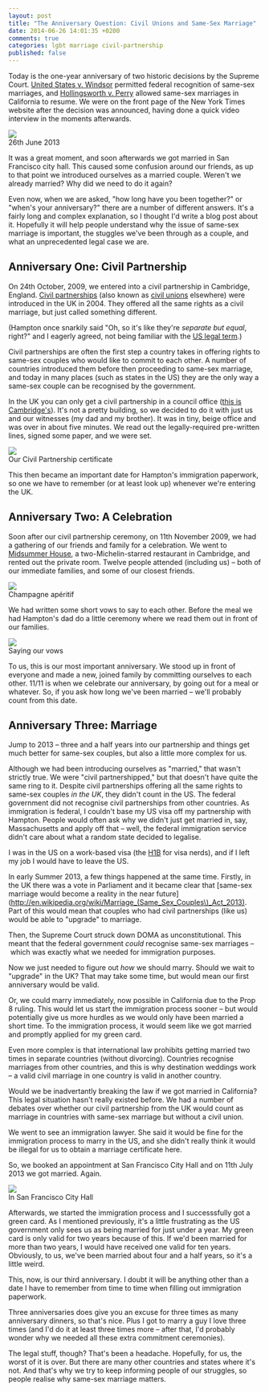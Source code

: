 ```yaml
---
layout: post
title: "The Anniversary Question: Civil Unions and Same-Sex Marriage"
date: 2014-06-26 14:01:35 +0200
comments: true
categories: lgbt marriage civil-partnership
published: false
---
```


Today is the one-year anniversary of two historic decisions by the Supreme Court. [United States v. Windsor](http://en.wikipedia.org/wiki/United_States_v._Windsor) permitted federal recognition of same-sex marriages, and [Hollingsworth v. Perry](http://en.wikipedia.org/wiki/Hollingsworth_v._Perry) allowed same-sex marriages in California to resume. We were on the front page of the New York Times website after the decision was announced, having done a quick video interview in the moments afterwards.

<div class="img">
  <img src="/images/marriage/nytimes.png">
  <div class="alt">26th June 2013</div>
</div>

It was a great moment, and soon afterwards we got married in San Francisco city hall. This caused some confusion around our friends, as up to that point we introduced ourselves as a married couple. Weren't we already married? Why did we need to do it again?

Even now, when we are asked, "how long have you been together?" or "when's your anniversary?" there are a number of different answers. It's a fairly long and complex explanation, so I thought I'd write a blog post about it. Hopefully it will help people understand why the issue of same-sex marriage is important, the stuggles we've been through as a couple, and what an unprecedented legal case we are.

<!-- more -->

## Anniversary One: Civil Partnership

On 24th October, 2009, we entered into a civil partnership in Cambridge, England. [Civil partnerships](http://en.wikipedia.org/wiki/Civil_partnership_in_the_United_Kingdom) (also known as [civil unions](http://en.wikipedia.org/wiki/Civil_union) elsewhere) were introduced in the UK in 2004. They offered all the same rights as a civil marriage, but just called something different.

(Hampton once snarkily said "Oh, so it's like they're *separate but equal*, right?" and I eagerly agreed, not being familiar with the [US legal term](http://en.wikipedia.org/wiki/Separate_but_equal).)

Civil partnerships are often the first step a country takes in offering rights to same-sex couples who would like to commit to each other. A number of countries introduced them before then proceeding to same-sex marriage, and today in many places (such as states in the US) they are the only way a same-sex couple can be recognised by the government.

In the UK you can only get a civil partnership in a council office ([this is Cambridge's](http://en.wikipedia.org/wiki/Cambridgeshire_County_Council#mediaviewer/File:Shire_Hall,_Cambridge_-_geograph.org.uk_-_84489.jpg)). It's not a pretty building, so we decided to do it with just us and our witnesses (my dad and my brother). It was in tiny, beige office and was over in about five minutes. We read out the legally-required pre-written lines, signed some paper, and we were set.

<div class="img">
  <img src="/images/marriage/civilpartnership.jpg">
  <div class="alt">Our Civil Partnership certificate</div>
</div>

This then became an important date for Hampton's immigration paperwork, so one we have to remember (or at least look up) whenever we're entering the UK.

## Anniversary Two: A Celebration

Soon after our civil partnership ceremony, on 11th November 2009, we had a gathering of our friends and family for a celebration. We went to [Midsummer House](http://www.midsummerhouse.co.uk/), a two-Michelin-starred restaurant in Cambridge, and rented out the private room. Twelve people attended (including us) – both of our immediate families, and some of our closest friends.

<div class="img">
  <img src="/images/marriage/uk-couple.jpg">
  <div class="alt">Champagne apéritif</div>
</div>

We had written some short vows to say to each other. Before the meal we had Hampton's dad do a little ceremony where we read them out in front of our families.

<div class="img">
  <img src="/images/marriage/uk-vows.jpg">
  <div class="alt">Saying our vows</div>
</div>

To us, this is our most important anniversary. We stood up in front of everyone and made a new, joined family by committing ourselves to each other. 11/11 is when we celebrate our anniversary, by going out for a meal or whatever. So, if you ask how long we've been married – we'll probably count from this date.

## Anniversary Three: Marriage

Jump to 2013 – three and a half years into our partnership and things get much better for same-sex couples, but also a little more complex for us.

Although we had been introducing ourselves as "married," that wasn't strictly true. We were "civil partnershipped," but that doesn't have quite the same ring to it. Despite civil partnerships offering all the same rights to same-sex couples *in the UK*, they didn't count in the US. The federal government did not recognise civil partnerships from other countries. As immigration is federal, I couldn't base my US visa off my partnership with Hampton. People would often ask why we didn't just get married in, say, Massachusetts and apply off that – well, the federal immigration service didn't care about what a random state decided to legalise.

I was in the US on a work-based visa (the [H1B](http://en.wikipedia.org/wiki/H-1B_visa) for visa nerds), and if I left my job I would have to leave the US. 

In early Summer 2013, a few things happened at the same time. Firstly, in the UK there was a vote in Parliament and it became clear that [same-sex marriage would become a reality in the near future](http://en.wikipedia.org/wiki/Marriage_(Same_Sex_Couples\)_Act_2013). Part of this would mean that couples who had civil partnerships (like us) would be able to "upgrade" to marriage.

Then, the Supreme Court struck down DOMA as unconstitutional. This meant that the federal government *could* recognise same-sex marriages – which was exactly what we needed for immigration purposes.

Now we just needed to figure out *how* we should marry. Should we wait to "upgrade" in the UK? That may take some time, but would mean our first anniversary would be valid. 

Or, we could marry immediately, now possible in California due to the Prop 8 ruling. This would let us start the immigration process sooner – but would potentially give us more hurdles as we would only have been married a short time. To the immigration process, it would seem like we got married and promptly applied for my green card.

Even more complex is that international law prohibits getting married two times in separate countries (without divorcing). Countries recognise marriages from other countries, and this is why destination weddings work – a valid civil marriage in one country is valid in another country. 

Would we be inadvertantly breaking the law if we got married in California? This legal situation hasn't really existed before. We had a number of debates over whether our civil partnership from the UK would count as marriage in countries with same-sex marriage but without a civil union.

We went to see an immigration lawyer. She said it would be fine for the immigration process to marry in the US, and she didn't really think it would be illegal for us to obtain a marriage certificate here. 

So, we booked an appointment at San Francisco City Hall and on 11th July 2013 we got married. Again.

<div class="img">
  <img src="/images/marriage/us-cityhall.jpg">
  <div class="alt">In San Francisco City Hall</div>
</div>

Afterwards, we started the immigration process and I successsfully got a green card. As I mentioned previously, it's a little frustrating as the US government only sees us as being married for just under a year. My green card is only valid for two years because of this. If we'd been married for more than two years, I would have received one valid for ten years. Obviously, to us, we've been married about four and a half years, so it's a little weird.

This, now, is our third anniversary. I doubt it will be anything other than a date I have to remember from time to time when filling out immigration paperwork.

Three anniversaries does give you an excuse for three times as many anniversary dinners, so that's nice. Plus I got to marry a guy I love three times (and I'd do it at least three times more – after that, I'd probably wonder why we needed all these extra commitment ceremonies). 

The legal stuff, though? That's been a headache. Hopefully, for us, the worst of it is over. But there are many other countries and states where it's not. And that's why we try to keep informing people of our struggles, so people realise why same-sex marriage matters.
